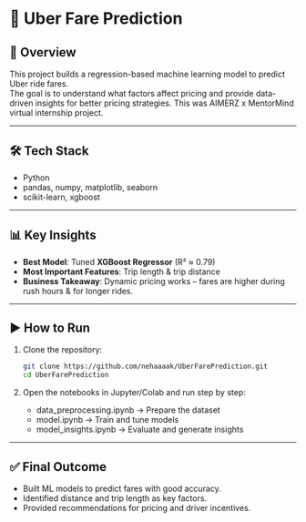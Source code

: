 # 🚖 Uber Fare Prediction

## 📌 Overview
This project builds a regression-based machine learning model to predict Uber ride fares.  
The goal is to understand what factors affect pricing and provide data-driven insights for better pricing strategies.
This was AIMERZ x MentorMind virtual internship project.

---

## 🛠️ Tech Stack
- Python  
- pandas, numpy, matplotlib, seaborn  
- scikit-learn, xgboost  

---

## 📊 Key Insights
- **Best Model**: Tuned **XGBoost Regressor** (R² ≈ 0.79)  
- **Most Important Features**: Trip length & trip distance  
- **Business Takeaway**: Dynamic pricing works – fares are higher during rush hours & for longer rides.

---

## ▶️ How to Run
1. Clone the repository:
   ```bash
   git clone https://github.com/nehaaaak/UberFarePrediction.git
   cd UberFarePrediction
   ```

2. Open the notebooks in Jupyter/Colab and run step by step:
   - data_preprocessing.ipynb → Prepare the dataset
   - model.ipynb → Train and tune models
   - model_insights.ipynb → Evaluate and generate insights

---

## ✅ Final Outcome
- Built ML models to predict fares with good accuracy.
- Identified distance and trip length as key factors.
- Provided recommendations for pricing and driver incentives.
